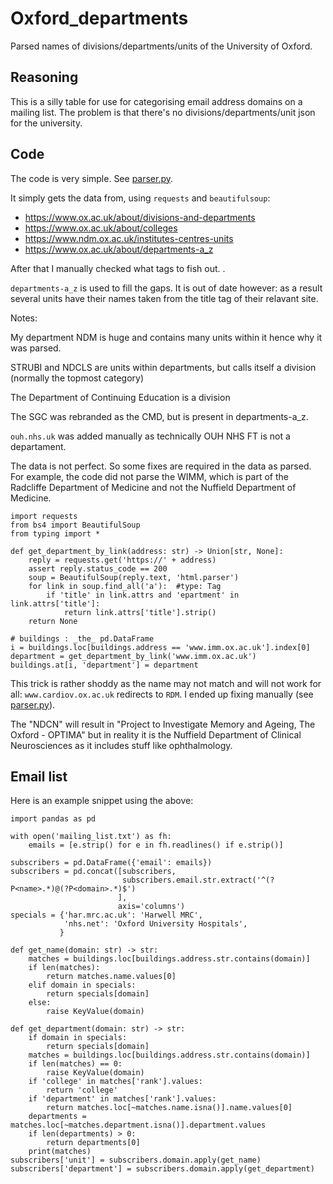 # Oxford_departments
Parsed names of divisions/departments/units of the University of Oxford.

## Reasoning
This is a silly table for use for categorising email address domains on a mailing list.
The problem is that there's no divisions/departments/unit json for the university.

## Code

The code is very simple. See [parser.py](parser.py).

It simply gets the data from, using `requests` and `beautifulsoup`:

* https://www.ox.ac.uk/about/divisions-and-departments
* https://www.ox.ac.uk/about/colleges
* https://www.ndm.ox.ac.uk/institutes-centres-units
* https://www.ox.ac.uk/about/departments-a_z

After that I manually checked what tags to fish out.
.

`departments-a_z` is used to fill the gaps. 
It is out of date however: as a result several units have their names taken from the title tag of their relavant site.

Notes:

My department NDM is huge and contains many units within it hence why it was parsed. 

STRUBI and NDCLS are units within departments, but calls itself a division (normally the topmost category)

The Department of Continuing Education is a division 

The SGC was rebranded as the CMD, but is present in departments-a_z.

`ouh.nhs.uk` was added manually as technically OUH NHS FT is not a departament.

The data is not perfect. So some fixes are required in the data as parsed.
For example, the code did not parse the WIMM, which is part of the Radcliffe Department of Medicine
and not the Nuffield Department of Medicine.

```python3
import requests
from bs4 import BeautifulSoup
from typing import *

def get_department_by_link(address: str) -> Union[str, None]:
    reply = requests.get('https://' + address)
    assert reply.status_code == 200
    soup = BeautifulSoup(reply.text, 'html.parser')
    for link in soup.find_all('a'):  #type: Tag
        if 'title' in link.attrs and 'epartment' in link.attrs['title']:
            return link.attrs['title'].strip()
    return None

# buildings : _the_ pd.DataFrame
i = buildings.loc[buildings.address == 'www.imm.ox.ac.uk'].index[0]
department = get_department_by_link('www.imm.ox.ac.uk')
buildings.at[i, 'department'] = department
```

This trick is rather shoddy as the name may not match
and will not work for all: `www.cardiov.ox.ac.uk` redirects to `RDM`.
I ended up fixing manually (see [parser.py](parser.py)).

The "NDCN" will result in 
"Project to Investigate Memory and Ageing, The Oxford - OPTIMA"
but in reality it is the Nuffield Department of Clinical Neurosciences as
it includes stuff like ophthalmology.

## Email list
Here is an example snippet using the above:

```python3
import pandas as pd

with open('mailing_list.txt') as fh:
    emails = [e.strip() for e in fh.readlines() if e.strip()]

subscribers = pd.DataFrame({'email': emails})
subscribers = pd.concat([subscribers,
                         subscribers.email.str.extract('^(?P<name>.*)@(?P<domain>.*)$')
                        ],
                        axis='columns')
specials = {'har.mrc.ac.uk': 'Harwell MRC', 
            'nhs.net': 'Oxford University Hospitals',
           }

def get_name(domain: str) -> str:
    matches = buildings.loc[buildings.address.str.contains(domain)]
    if len(matches):
        return matches.name.values[0]
    elif domain in specials:
        return specials[domain]
    else:
        raise KeyValue(domain)

def get_department(domain: str) -> str:
    if domain in specials:
        return specials[domain]
    matches = buildings.loc[buildings.address.str.contains(domain)]
    if len(matches) == 0:
        raise KeyValue(domain)
    if 'college' in matches['rank'].values:
        return 'college'
    if 'department' in matches['rank'].values:
        return matches.loc[~matches.name.isna()].name.values[0]
    departments = matches.loc[~matches.department.isna()].department.values
    if len(departments) > 0:
        return departments[0]
    print(matches)
subscribers['unit'] = subscribers.domain.apply(get_name)
subscribers['department'] = subscribers.domain.apply(get_department)
```

